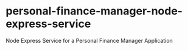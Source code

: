# personal-finance-manager-node-express-service
Node Express Service for a Personal Finance Manager Application
